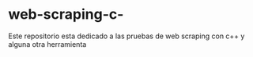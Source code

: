 # web-scraping-c-
Este repositorio esta dedicado a las pruebas de web scraping con c++ y alguna otra herramienta 
